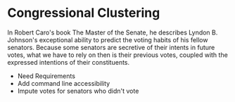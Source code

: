  # Congressional Clustering
In Robert Caro's book The Master of the Senate, he describes Lyndon B. Johnson's exceptional ability to predict the voting habits of his fellow senators.
Because some senators are secretive of their intents in future votes, what we have to rely on then is their previous votes, coupled with the expressed intentions of their constituents.


* Need Requirements
* Add command line accessibility
* Impute votes for senators who didn't vote
